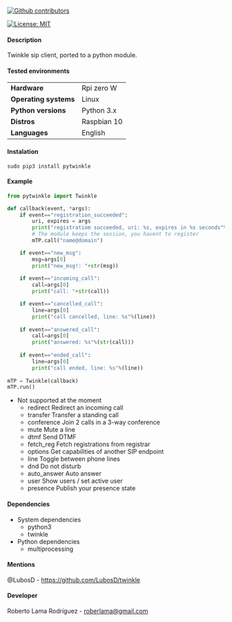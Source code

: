 <p align="left" >
<a href="https://github.com/RoberWare/pytwinkle/graphs/contributors"><img src="https://img.shields.io/github/contributors/RoberWare/pytwinkle" alt="Github contributors"/></a>
<!-- <a href="https://github.com/RoberWare/pytwinkle"><img src="https://img.shields.io/github/release-pre/RoberWare/pytwinkle" alt="Github release"/></a>
<a href="https://github.com/RoberWare/pytwinkle/stargazers"><img src="https://img.shields.io/github/stars/RoberWare/pytwinkle" alt="Github stars"/></a> -->
</p>

[![License: MIT](https://img.shields.io/badge/License-MIT-blue.svg)](https://opensource.org/licenses/MIT)

#### Description
Twinkle sip client, ported to a python module.

#### Tested environments

|                         |                                         |
|-------------------------|-----------------------------------------|
| **Hardware**            | Rpi zero W                              | 
| **Operating systems**   | Linux                                   |
| **Python versions**     | Python 3.x                              |
| **Distros**             | Raspbian 10                             |
| **Languages**           | English                                 |

#### Instalation
```Shell
sudo pip3 install pytwinkle
```

#### Example
```Python
from pytwinkle import Twinkle

def callback(event, *args):
    if event=="registration_succeeded":
        uri, expires = args
        print("registratiom succeeded, uri: %s, expires in %s seconds"%(uri, expires))
        # The module keeps the session, you havent to register
        mTP.call("name@domain")

    if event=="new_msg":
        msg=args[0]
        print("new_msg!: "+str(msg))
    
    if event=="incoming_call":
        call=args[0]
        print("call: "+str(call))

    if event=="cancelled_call":
        line=args[0]
        print("call cancelled, line: %s"%(line))
        
    if event=="answered_call":
        call=args[0]
        print("answered: %s"%(str(call)))
        
    if event=="ended_call":
        line=args[0]
        print("call ended, line: %s"%(line))
  
mTP = Twinkle(callback)  
mTP.run()
```

 - Not supported at the moment
   - redirect	Redirect an incoming call
   - transfer	Transfer a standing call
   - conference	Join 2 calls in a 3-way conference
   - mute		Mute a line
   - dtmf		Send DTMF
   - fetch_reg	Fetch registrations from registrar
   - options		Get capabilities of another SIP endpoint
   - line		Toggle between phone lines
   - dnd		Do not disturb
   - auto_answer	Auto answer
   - user		Show users / set active user
   - presence	Publish your presence state


#### Dependencies
- System dependencies
  - python3
  - twinkle
- Python dependencies
    - multiprocessing
    
#### Mentions
  @LubosD - https://github.com/LubosD/twinkle
  
#### Developer
Roberto Lama Rodríguez - roberlama@gmail.com
 
